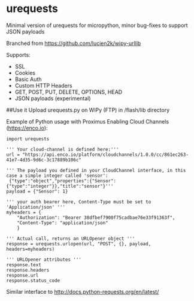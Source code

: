 # urequests

Minimal version of urequests for micropython, minor bug-fixes to support JSON payloads

Branched from https://github.com/lucien2k/wipy-urllib

Supports:
 - SSL
 - Cookies
 - Basic Auth
 - Custom HTTP Headers
 - GET, POST, PUT, DELETE, OPTIONS, HEAD
 - JSON payloads (experimental)
 
##Use it
Upload urequests.py on WiPy (FTP) in /flash/lib directory

Example of Python usage with Proximus Enabling Cloud Channels (https://enco.io):

```
import urequests

''' Your cloud-channel is defined here:'''
url = "https://api.enco.io/platform/cloudchannels/1.0.0/cc/861ec263-41e7-4d35-9d6c-3c17889b106c"

''' The payload you defined in your CloudChannel interface, in this case a simple integer called 'sensor':
 {"type":"object","properties":{"Sensor":{"type":"integer"}},"title":"sensor"}'''
payload = {"Sensor": 1}

''' your auth bearer here, Content-Type must be set to 'Application/json' '''
myheaders = {
    "Authorization": "Bearer 38dfbef7900f75cadbae76e33f91363f",
    "Content-Type": "application/json"
    }
    
''' Actual call, returns an URLOpener object '''
response = urequests.urlopen(url, "POST", {}, payload, headers=myheaders)

''' URLOpener attributes '''
response.text
response.headers
response.url
response.status_code
```
Similar interface to http://docs.python-requests.org/en/latest/
